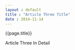 ```yaml
---
layout : default
title : "Article Three Title"
date : 2014-11-14
---
```



<h>{{page.title}}</h>

Article Three In Detail
